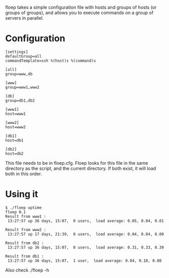 floep takes a simple configuration file with hosts and groups of hosts (or groups of groups), and allows you to execute commands on a group of servers in parallel.

# Configuration #

```
[settings]
defaultGroup=all
commandTemplate=ssh %(host)s %(command)s 

[all]
group=www,db

[www]
group=www1,www2

[db]
group=db1,db2

[www1]
host=www1

[www2]
host=www2

[db1]
host=db1

[db2]
host=db2
```

This file needs to be in floep.cfg. Floep looks for this file in the same directory as the script, and the current directory. If both exist, it will load both in this order.

# Using it #

```
$ ./floep uptime
floep 0.1
Result from www1 :
 13:27:57 up 36 days, 15:07,  0 users,  load average: 0.05, 0.04, 0.01

Result from www2 :
 13:27:57 up 17 days, 21:39,  0 users,  load average: 0.04, 0.04, 0.00

Result from db2 :
 13:27:57 up 36 days, 15:07,  0 users,  load average: 0.31, 0.33, 0.39

Result from db1 :
 13:27:57 up 36 days, 15:07,  1 user,  load average: 0.04, 0.10, 0.08
```

Also check ./floep -h

